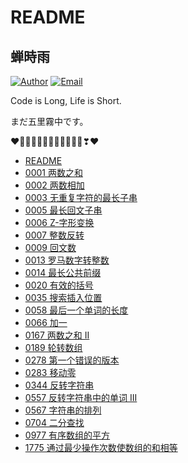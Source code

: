 # README

## 蝉時雨

[![Author](https://img.shields.io/badge/author-chanshiyucx-blue.svg?style=flat-square)](https://chanshiyu.com) [![Email](https://img.shields.io/badge/Email%20me-me@chanshiyu.com-green.svg?style=flat-square)](http://mail.qq.com/cgi-bin/qm_share?t=qm_mailme&email=tNnR9Nfc1drH3N3NwZrX29k)

Code is Long, Life is Short.

まだ五里霧中です。

❤️💛💚💙💜💕💞💓💗💖💘💝❣❤

- [README](README.md)
- [0001 两数之和](0001-两数之和.md)
- [0002 两数相加](0002-两数相加.md)
- [0003 无重复字符的最长子串](0003-无重复字符的最长子串.md)
- [0005 最长回文子串](0005-最长回文子串.md)
- [0006 Z-字形变换](0006-Z-字形变换.md)
- [0007 整数反转](0007-整数反转.md)
- [0009 回文数](0009-回文数.md)
- [0013 罗马数字转整数](0013-罗马数字转整数.md)
- [0014 最长公共前缀](0014-最长公共前缀.md)
- [0020 有效的括号](0020-有效的括号.md)
- [0035 搜索插入位置](0035-搜索插入位置.md)
- [0058 最后一个单词的长度](0058-最后一个单词的长度.md)
- [0066 加一](0066-加一.md)
- [0167 两数之和 II](0167-两数之和II.md)
- [0189 轮转数组](0189-轮转数组.md)
- [0278 第一个错误的版本](0278-第一个错误的版本.md)
- [0283 移动零](0283-移动零.md)
- [0344 反转字符串](0344-反转字符串.md)
- [0557 反转字符串中的单词 III](0557-反转字符串中的单词III.md)
- [0567 字符串的排列](0567-字符串的排列.md)
- [0704 二分查找](0704-二分查找.md)
- [0977 有序数组的平方](0977-有序数组的平方.md)
- [1775 通过最少操作次数使数组的和相等](1775-通过最少操作次数使数组的和相等.md)
